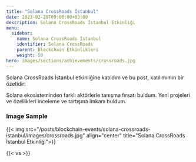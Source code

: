 ```yaml
---
title: "Solana CrossRoads İstanbul"
date: 2023-02-20T09:00:00+03:00
description: Solana CrossRoads İstanbul Etkinliği
menu:
  sidebar:
    name: Solana CrossRoads İstanbul
    identifier: Solana CrossRoads
    parent: Blockchain Etkinlikleri
    weight: 50
hero: images/sections/achievements/crossroads.jpg
---
```


Solana CrossRoads İstanbul etkinliğine katıldım ve bu post, katılımımın bir özetidir:

Solana ekosisteminden farklı aktörlerle tanışma fırsatı buldum.
Yeni projeleri ve özellikleri inceleme ve tartışma imkanı buldum.

### Image Sample

{{< img src="/posts/blockchain-events/solana-crossroads-istanbul/images/crossroads.jpg" align="center" title="Solana CrossRoads İstanbul Etkinliği">}}

{{< vs >}}